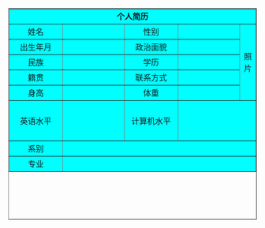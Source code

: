 <!DOCTYPE html PUBLIC "-//W3C//DTD XHTML 1.0 Transitional//EN" "http://www.w3.org/TR/xhtml1/DTD/xhtml1-transitional.dtd">
<html xmlns="http://www.w3.org/1999/xhtml">
<head>
<meta http-equiv="Content-Type" content="text/html; charset=utf-8" />
<title>个人简历</title>
</head>

<body>
<title><center>
<strong>个人简历</strong>
</center></title>
<center>
<td width="613" height="1271" align="center" valign="top" bgcolor="#00FF99"><table width="598" height="429" border="1" cellpadding="0" cellspacing="0">
<tr align="center">
<td colspan="6" bgcolor="#00FFFF"><strong>个人简历</strong></td>

</tr>
<tr>
<td width="97" align="center" bgcolor="#00FFFF">姓名</td>
<td width="116" bgcolor="#00FFFF">&nbsp;</td>
<td width="97" align="center" bgcolor="#00FFFF">性别</td>
<td width="116" bgcolor="#00FFFF">&nbsp;</td>
<td colspan="2" rowspan="5" align="center" valign="middle" bgcolor="#00FFFF">照片</td>
</tr>
<tr>
<td align="center" bgcolor="#00FFFF">出生年月</td>
<td bgcolor="#00FFFF">&nbsp;</td>
<td align="center" bgcolor="#00FFFF">政治面貌</td>
<td bgcolor="#00FFFF">&nbsp;</td>
</tr>
<tr>
<td align="center" bgcolor="#00FFFF">民族</td>
<td bgcolor="#00FFFF">&nbsp;</td>
<td align="center" bgcolor="#00FFFF">学历</td>
<td bgcolor="#00FFFF">&nbsp;</td>
</tr>
<tr>
<td align="center" bgcolor="#00FFFF">籍贯</td>
<td bgcolor="#00FFFF">&nbsp;</td>
<td align="center" bgcolor="#00FFFF">联系方式</td>
<td bgcolor="#00FFFF">&nbsp;</td>
</tr>
<tr>
<td align="center" bgcolor="#00FFFF">身高</td>
<td bgcolor="#00FFFF">&nbsp;</td>
<td align="center" bgcolor="#00FFFF">体重</td>
<td bgcolor="#00FFFF">&nbsp;</td>
</tr>
<tr>
<td height="82" align="center" bgcolor="#00FFFF">英语水平</td>
<td bgcolor="#00FFFF">&nbsp;</td>
<td align="center" bgcolor="#00FFFF">计算机水平</td>
<td colspan="3" bgcolor="#00FFFF">&nbsp;</td>
</tr>
<tr>
<td align="center" bgcolor="#00FFFF">系别</td>
<td colspan="5" bgcolor="#00FFFF">&nbsp;</td>
</tr>
<tr>
<td align="center" bgcolor="#00FFFF">专业</td>
<td colspan="5" bgcolor="#00FFFF">&nbsp;</td>
</tr>
</table>
</tr>
</table></td>
</tr>
</table>
